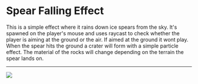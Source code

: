# Spear Falling Effect

This is a simple effect where it rains down ice spears from the sky. It's spawned on the player's mouse and uses raycast to check whether the player is aiming at the ground or the air. If aimed at the ground it wont play. When the spear hits the ground a crater will form with a simple particle effect. The material of the rocks will change depending on the terrain the spear lands on.

--------------------------------------------------------------------------------------------------------------------

![](Spear-Falling-Effect\Assets\fallingSpear.gif)
